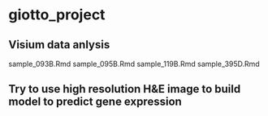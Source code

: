 # giotto_project

## Visium data anlysis
sample_093B.Rmd
sample_095B.Rmd
sample_119B.Rmd
sample_395D.Rmd

## Try to use high resolution H&E image to build model to predict gene expression
